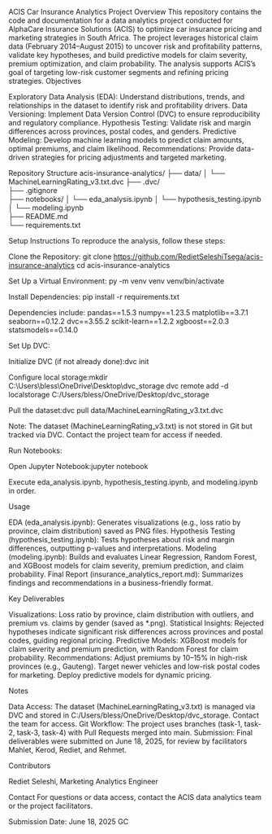 ACIS Car Insurance Analytics
Project Overview
This repository contains the code and documentation for a data analytics project conducted for AlphaCare Insurance Solutions (ACIS) to optimize car insurance pricing and marketing strategies in South Africa. The project leverages historical claim data (February 2014–August 2015) to uncover risk and profitability patterns, validate key hypotheses, and build predictive models for claim severity, premium optimization, and claim probability. The analysis supports ACIS’s goal of targeting low-risk customer segments and refining pricing strategies.
Objectives

Exploratory Data Analysis (EDA): Understand distributions, trends, and relationships in the dataset to identify risk and profitability drivers.
Data Versioning: Implement Data Version Control (DVC) to ensure reproducibility and regulatory compliance.
Hypothesis Testing: Validate risk and margin differences across provinces, postal codes, and genders.
Predictive Modeling: Develop machine learning models to predict claim amounts, optimal premiums, and claim likelihood.
Recommendations: Provide data-driven strategies for pricing adjustments and targeted marketing.

Repository Structure
acis-insurance-analytics/
├── data/
│   └── MachineLearningRating_v3.txt.dvc 
├── .dvc/                               
├── .gitignore    
├── notebooks/
│   └── eda_analysis.ipynb 
│   └── hypothesis_testing.ipynb 
│   └── modeling.ipynb                                            
├── README.md                            
└── requirements.txt                     

Setup Instructions
To reproduce the analysis, follow these steps:

Clone the Repository:
git clone https://github.com/RedietSeleshiTsega/acis-insurance-analytics
cd acis-insurance-analytics


Set Up a Virtual Environment:
py -m venv venv
venv/bin/activate 


Install Dependencies:
pip install -r requirements.txt

Dependencies include:
pandas==1.5.3
numpy==1.23.5
matplotlib==3.7.1
seaborn==0.12.2
dvc==3.55.2
scikit-learn==1.2.2
xgboost==2.0.3
statsmodels==0.14.0


Set Up DVC:

Initialize DVC (if not already done):dvc init


Configure local storage:mkdir C:\Users\bless\OneDrive\Desktop\dvc_storage
dvc remote add -d localstorage C:/Users/bless/OneDrive/Desktop/dvc_storage


Pull the dataset:dvc pull data/MachineLearningRating_v3.txt.dvc

Note: The dataset (MachineLearningRating_v3.txt) is not stored in Git but tracked via DVC. Contact the project team for access if needed.


Run Notebooks:

Open Jupyter Notebook:jupyter notebook


Execute eda_analysis.ipynb, hypothesis_testing.ipynb, and modeling.ipynb in order.



Usage

EDA (eda_analysis.ipynb): Generates visualizations (e.g., loss ratio by province, claim distribution) saved as PNG files.
Hypothesis Testing (hypothesis_testing.ipynb): Tests hypotheses about risk and margin differences, outputting p-values and interpretations.
Modeling (modeling.ipynb): Builds and evaluates Linear Regression, Random Forest, and XGBoost models for claim severity, premium prediction, and claim probability.
Final Report (insurance_analytics_report.md): Summarizes findings and recommendations in a business-friendly format.

Key Deliverables

Visualizations: Loss ratio by province, claim distribution with outliers, and premium vs. claims by gender (saved as *.png).
Statistical Insights: Rejected hypotheses indicate significant risk differences across provinces and postal codes, guiding regional pricing.
Predictive Models: XGBoost models for claim severity and premium prediction, with Random Forest for claim probability.
Recommendations:
Adjust premiums by 10–15% in high-risk provinces (e.g., Gauteng).
Target newer vehicles and low-risk postal codes for marketing.
Deploy predictive models for dynamic pricing.



Notes

Data Access: The dataset (MachineLearningRating_v3.txt) is managed via DVC and stored in C:/Users/bless/OneDrive/Desktop/dvc_storage. Contact the team for access.
Git Workflow: The project uses branches (task-1, task-2, task-3, task-4) with Pull Requests merged into main.
Submission: Final deliverables were submitted on June 18, 2025, for review by facilitators Mahlet, Kerod, Rediet, and Rehmet.

Contributors

Rediet Seleshi, Marketing Analytics Engineer

Contact
For questions or data access, contact the ACIS data analytics team or the project facilitators.

Submission Date: June 18, 2025 GC
